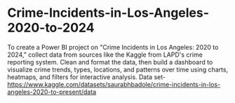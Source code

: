 # Crime-Incidents-in-Los-Angeles-2020-to-2024
To create a Power BI project on "Crime Incidents in Los Angeles: 2020 to 2024," collect data from sources like the Kaggle from LAPD's crime reporting system. Clean and format the data, then build a dashboard to visualize crime trends, types, locations, and patterns over time using charts, heatmaps, and filters for interactive analysis.
Data set- https://www.kaggle.com/datasets/saurabhbadole/crime-incidents-in-los-angeles-2020-to-present/data
